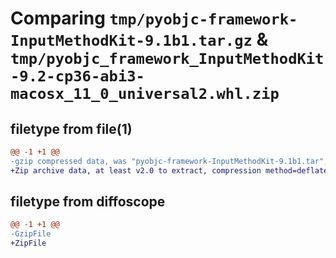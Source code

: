 # Comparing `tmp/pyobjc-framework-InputMethodKit-9.1b1.tar.gz` & `tmp/pyobjc_framework_InputMethodKit-9.2-cp36-abi3-macosx_11_0_universal2.whl.zip`

## filetype from file(1)

```diff
@@ -1 +1 @@
-gzip compressed data, was "pyobjc-framework-InputMethodKit-9.1b1.tar", last modified: Sun Mar 26 11:27:03 2023, max compression
+Zip archive data, at least v2.0 to extract, compression method=deflate
```

## filetype from diffoscope

```diff
@@ -1 +1 @@
-GzipFile
+ZipFile
```


